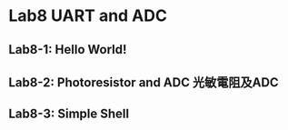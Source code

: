 # Lab8  UART and ADC

## Lab8-1: Hello World!

## Lab8-2: Photoresistor and ADC 光敏電阻及ADC

## Lab8-3: Simple Shell

